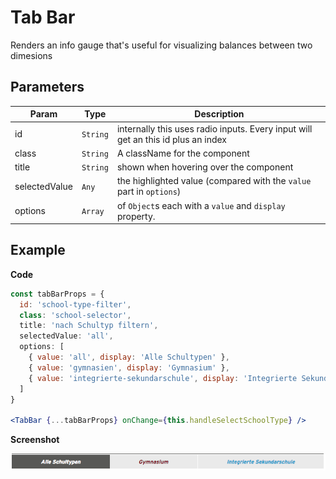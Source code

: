 # Tab Bar

Renders an info gauge that's useful for visualizing balances between two dimesions

## Parameters

| Param | Type | Description |
| --- | --- | --- |
| id | `String` | internally this uses radio inputs. Every input will get an this id plus an index |
| class | `String` | A className for the component |
| title | `String` | shown when hovering over the component |
| selectedValue | `Any` | the highlighted value (compared with the `value` part in `options`) |
| options | `Array` | of `Object`s each with a `value` and `display` property. |

## Example

**Code**

```jsx
const tabBarProps = {
  id: 'school-type-filter',
  class: 'school-selector',
  title: 'nach Schultyp filtern',
  selectedValue: 'all',
  options: [
    { value: 'all', display: 'Alle Schultypen' },
    { value: 'gymnasien', display: 'Gymnasium' },
    { value: 'integrierte-sekundarschule', display: 'Integrierte Sekundarschule' }
  ]
}

<TabBar {...tabBarProps} onChange={this.handleSelectSchoolType} />
```

**Screenshot**

![](./example.png)